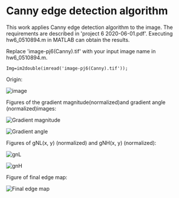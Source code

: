 # Canny edge detection algorithm
This work applies Canny edge detection algorithm to the image.
The requirements are described in 'project 6 2020-06-01.pdf'.
Executing hw6_0510894.m in MATLAB can obtain the results.

Replace 'image-pj6(Canny).tif' with your input image name in hw6_0510894.m.
```
Img=im2double(imread('image-pj6(Canny).tif'));
```

Origin:

![image](https://user-images.githubusercontent.com/42642215/132983896-aebee31f-e0aa-4f20-9a21-6e7c206eab54.png)

Figures of the gradient magnitude(normalized)and gradient angle (normalized)images:

![Gradient magnitude](https://user-images.githubusercontent.com/42642215/132983936-f63101b8-af0f-45d8-b19a-b2f68cbe4b69.png)

![Gradient angle](https://user-images.githubusercontent.com/42642215/132983952-40de4dab-b742-4880-9957-cf8988097ace.png)

Figures of gNL(x, y) (normalized) and gNH(x, y) (normalized):

![gnL](https://user-images.githubusercontent.com/42642215/132984008-d9547117-ba51-4a29-8714-75072cd1478a.png)

![gnH](https://user-images.githubusercontent.com/42642215/132984013-06f76f7e-6b77-4183-84a1-501d93541073.png)

Figure of final edge map:

![Final edge map](https://user-images.githubusercontent.com/42642215/132984025-e74eaf54-bd58-4d89-879d-bda8e849e082.png)

